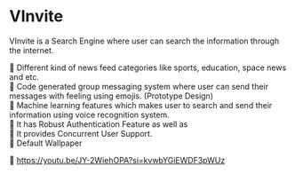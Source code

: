# VInvite
VInvite is a Search Engine where user can search the information through the internet.

:dart: Different kind of news feed categories like sports, education, space news and etc.<br>
:dart: Code generated group messaging system where user can send their messages with feeling using emojis. (Prototype Design)<br>
:dart: Machine learning features which makes user to search and send their information using voice recognition system.<br>
:dart: It has Robust Authentication Feature as well as<br>
:dart: It provides Concurrent User Support.<br>
:dart: Default Wallpaper<br>

:dart: https://youtu.be/JY-2WiehOPA?si=kvwbYGiEWDF3pWUz<br>

